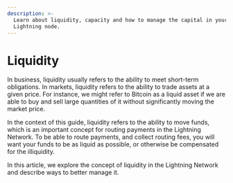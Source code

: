 ```yaml
---
description: >-
  Learn about liquidity, capacity and how to manage the capital in your
  Lightning node.
---
```


# Liquidity

In business, liquidity usually refers to the ability to meet short-term obligations. In markets, liquidity refers to the ability to trade assets at a given price. For instance, we might refer to Bitcoin as a liquid asset if we are able to buy and sell large quantities of it without significantly moving the market price.

In the context of this guide, liquidity refers to the ability to move funds, which is an important concept for routing payments in the Lightning Network. To be able to route payments, and collect routing fees, you will want your funds to be as liquid as possible, or otherwise be compensated for the illiquidity.

In this article, we explore the concept of liquidity in the Lightning Network and describe ways to better manage it.

